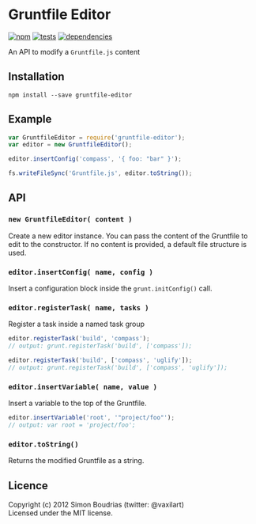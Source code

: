 Gruntfile Editor
================

[![npm](https://badge.fury.io/js/gruntfile-editor.svg)](http://badge.fury.io/js/gruntfile-editor) [![tests](https://travis-ci.org/SBoudrias/gruntfile-editor.svg?branch=master)](http://travis-ci.org/SBoudrias/gruntfile-editor) [![dependencies](https://david-dm.org/SBoudrias/gruntfile-editor.svg?theme=shields.io)](https://david-dm.org/SBoudrias/gruntfile-editor)

An API to modify a `Gruntfile.js` content

Installation
---------------

```
npm install --save gruntfile-editor
```

Example
---------------

```javascript
var GruntfileEditor = require('gruntfile-editor');
var editor = new GruntfileEditor();

editor.insertConfig('compass', '{ foo: "bar" }');

fs.writeFileSync('Gruntfile.js', editor.toString());
```

API
--------------

### `new GruntfileEditor( content )`

Create a new editor instance. You can pass the content of the Gruntfile to edit to the constructor. If no content is provided, a default file structure is used.

### `editor.insertConfig( name, config )`

Insert a configuration block inside the `grunt.initConfig()` call.

### `editor.registerTask( name, tasks )`

Register a task inside a named task group

```javascript
editor.registerTask('build', 'compass');
// output: grunt.registerTask('build', ['compass']);

editor.registerTask('build', ['compass', 'uglify']);
// output: grunt.registerTask('build', ['compass', 'uglify']);
```

### `editor.insertVariable( name, value )`

Insert a variable to the top of the Gruntfile.

```javascript
editor.insertVariable('root', '"project/foo"');
// output: var root = 'project/foo';
```

### `editor.toString()`

Returns the modified Gruntfile as a string.

Licence
-----------

Copyright (c) 2012 Simon Boudrias (twitter: @vaxilart)  
Licensed under the MIT license.
